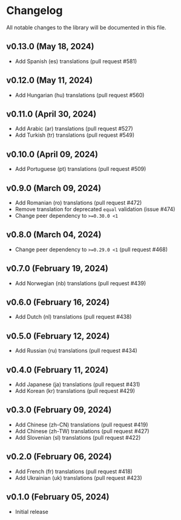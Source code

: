 # Changelog

All notable changes to the library will be documented in this file.

## v0.13.0 (May 18, 2024)

- Add Spanish (es) translations (pull request #581)

## v0.12.0 (May 11, 2024)

- Add Hungarian (hu) translations (pull request #560)

## v0.11.0 (April 30, 2024)

- Add Arabic (ar) translations (pull request #527)
- Add Turkish (tr) translations (pull request #549)

## v0.10.0 (April 09, 2024)

- Add Portuguese (pt) translations (pull request #509)

## v0.9.0 (March 09, 2024)

- Add Romanian (ro) translations (pull request #472)
- Remove translation for deprecated `equal` validation (issue #474)
- Change peer dependency to `>=0.30.0 <1`

## v0.8.0 (March 04, 2024)

- Change peer dependency to `>=0.29.0 <1` (pull request #468)

## v0.7.0 (February 19, 2024)

- Add Norwegian (nb) translations (pull request #439)

## v0.6.0 (February 16, 2024)

- Add Dutch (nl) translations (pull request #438)

## v0.5.0 (February 12, 2024)

- Add Russian (ru) translations (pull request #434)

## v0.4.0 (February 11, 2024)

- Add Japanese (ja) translations (pull request #431)
- Add Korean (kr) translations (pull request #429)

## v0.3.0 (February 09, 2024)

- Add Chinese (zh-CN) translations (pull request #419)
- Add Chinese (zh-TW) translations (pull request #427)
- Add Slovenian (sl) translations (pull request #422)

## v0.2.0 (February 06, 2024)

- Add French (fr) translations (pull request #418)
- Add Ukrainian (uk) translations (pull request #423)

## v0.1.0 (February 05, 2024)

- Initial release
